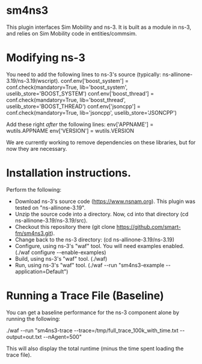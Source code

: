sm4ns3
======
This plugin interfaces Sim Mobility and ns-3. It is built as a module in ns-3, and relies on 
Sim Mobility code in entities/commsim.


Modifying ns-3
======
You need to add the following lines to ns-3's source (typically: ns-allinone-3.19/ns-3.19/wscript).
    conf.env['boost_system'] = conf.check(mandatory=True, lib='boost_system', uselib_store='BOOST_SYSTEM')
    conf.env['boost_thread'] = conf.check(mandatory=True, lib='boost_thread', uselib_store='BOOST_THREAD')
    conf.env['jsoncpp'] = conf.check(mandatory=True, lib='jsoncpp', uselib_store='JSONCPP')

Add these right *after* the following lines:
    env['APPNAME'] = wutils.APPNAME
    env['VERSION'] = wutils.VERSION

We are currently working to remove dependencies on these libraries, but for now they are necessary.


Installation instructions.
======
Perform the following:
* Download ns-3's source code (https://www.nsnam.org). This plugin was tested on "ns-allinone-3.19".
* Unzip the source code into a directory. Now, cd into that directory (cd ns-allinone-3.19/ns-3.19/src).
* Checkout this repository there (git clone https://github.com/smart-fm/sm4ns3.git).
* Change back to the ns-3 directory: (cd ns-allinone-3.19/ns-3.19)
* Configure, using ns-3's "waf" tool. You will need examples enabled. (./waf configure --enable-examples)
* Build, using ns-3's "waf" tool. (./waf)
* Run, using ns-3's "waf" tool. (./waf --run "sm4ns3-example --application=Default")


Running a Trace File (Baseline)
======
You can get a baseline performance for the ns-3 component alone by running the following:

./waf --run "sm4ns3-trace --trace=/tmp/full_trace_100k_with_time.txt --output=out.txt --nAgent=500"

This will also display the total runtime (minus the time spent loading the trace file). 

